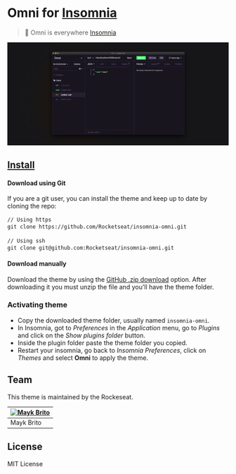 # Omni for [Insomnia](http://insomnia.rest)

> 🎨 Omni is everywhere [Insomnia](http://insomnia.rest)

![Screenshot](./screenshot.png)

## [Install](./INSTALL.md)

#### Download using Git

If you are a git user, you can install the theme and keep up to date by cloning the repo:<br>

```
// Using https
git clone https://github.com/Rocketseat/insomnia-omni.git

// Using ssh
git clone git@github.com:Rocketseat/insomnia-omni.git
```

#### Download manually

Download the theme by using the [GitHub .zip download](https://github.com/Rocketseat/insomnia-omni/archive/master.zip) option. After downloading it you must unzip the file and you'll have the theme folder.

### Activating theme

- Copy the downloaded theme folder, usually named `insomnia-omni`.
- In Insomnia, got to _Preferences_ in the _Application_ menu, go to _Plugins_ and click on the _Show plugins folder_ button.
- Inside the plugin folder paste the theme folder you copied.
- Restart your insomnia, go back to _Insomnia Preferences_, click on _Themes_ and select **Omni** to apply the theme.

## Team

This theme is maintained by the Rockeseat.

| [![Mayk Brito](https://avatars2.githubusercontent.com/u/6643122?v=4&s=70)](https://github.com/maykbrito) |
| -------------------------------------------------------------------------------------------------------- |
| Mayk Brito                                                                                               |

## License

MIT License
